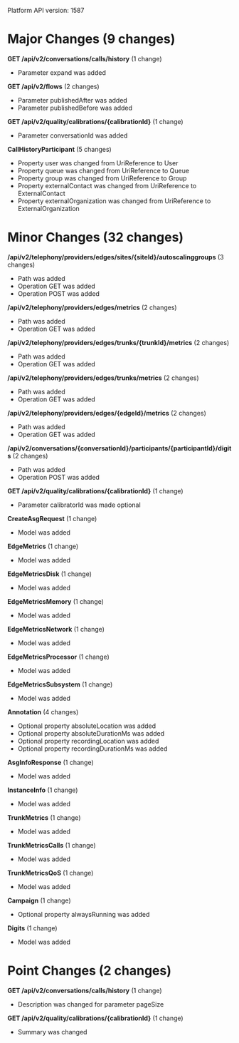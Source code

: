 Platform API version: 1587


# Major Changes (9 changes)

**GET /api/v2/conversations/calls/history** (1 change)

* Parameter expand was added

**GET /api/v2/flows** (2 changes)

* Parameter publishedAfter was added
* Parameter publishedBefore was added

**GET /api/v2/quality/calibrations/{calibrationId}** (1 change)

* Parameter conversationId was added

**CallHistoryParticipant** (5 changes)

* Property user was changed from UriReference to User
* Property queue was changed from UriReference to Queue
* Property group was changed from UriReference to Group
* Property externalContact was changed from UriReference to ExternalContact
* Property externalOrganization was changed from UriReference to ExternalOrganization


# Minor Changes (32 changes)

**/api/v2/telephony/providers/edges/sites/{siteId}/autoscalinggroups** (3 changes)

* Path was added
* Operation GET was added
* Operation POST was added

**/api/v2/telephony/providers/edges/metrics** (2 changes)

* Path was added
* Operation GET was added

**/api/v2/telephony/providers/edges/trunks/{trunkId}/metrics** (2 changes)

* Path was added
* Operation GET was added

**/api/v2/telephony/providers/edges/trunks/metrics** (2 changes)

* Path was added
* Operation GET was added

**/api/v2/telephony/providers/edges/{edgeId}/metrics** (2 changes)

* Path was added
* Operation GET was added

**/api/v2/conversations/{conversationId}/participants/{participantId}/digits** (2 changes)

* Path was added
* Operation POST was added

**GET /api/v2/quality/calibrations/{calibrationId}** (1 change)

* Parameter calibratorId was made optional

**CreateAsgRequest** (1 change)

* Model was added

**EdgeMetrics** (1 change)

* Model was added

**EdgeMetricsDisk** (1 change)

* Model was added

**EdgeMetricsMemory** (1 change)

* Model was added

**EdgeMetricsNetwork** (1 change)

* Model was added

**EdgeMetricsProcessor** (1 change)

* Model was added

**EdgeMetricsSubsystem** (1 change)

* Model was added

**Annotation** (4 changes)

* Optional property absoluteLocation was added
* Optional property absoluteDurationMs was added
* Optional property recordingLocation was added
* Optional property recordingDurationMs was added

**AsgInfoResponse** (1 change)

* Model was added

**InstanceInfo** (1 change)

* Model was added

**TrunkMetrics** (1 change)

* Model was added

**TrunkMetricsCalls** (1 change)

* Model was added

**TrunkMetricsQoS** (1 change)

* Model was added

**Campaign** (1 change)

* Optional property alwaysRunning was added

**Digits** (1 change)

* Model was added


# Point Changes (2 changes)

**GET /api/v2/conversations/calls/history** (1 change)

* Description was changed for parameter pageSize

**GET /api/v2/quality/calibrations/{calibrationId}** (1 change)

* Summary was changed
